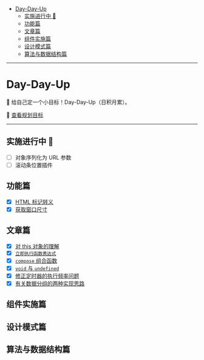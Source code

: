 <!-- TOC -->

- [Day-Day-Up](#day-day-up)
    - [实施进行中 🚧](#实施进行中-)
    - [功能篇](#功能篇)
    - [文章篇](#文章篇)
    - [组件实施篇](#组件实施篇)
    - [设计模式篇](#设计模式篇)
    - [算法与数据结构篇](#算法与数据结构篇)

<!-- /TOC -->

---

# Day-Day-Up

💪 给自己定一个小目标！Day-Day-Up（日积月累）。

🎯 [查看规划目标](./list.md)

---

## 实施进行中 🚧

- [ ] 对象序列化为 URL 参数
- [ ] 滚动条位置插件

## 功能篇
- [x] [HTML 标记转义](./Functional/htmlEscape.md)
- [x] [获取窗口尺寸](./Functional/getWindowSize.md)

## 文章篇

- [x] [对 this 对象的理解](./Article/对this对象的理解.md)
- [x] [`立即执行函数表达式`](./Article/immediately-invoked-function-expression.md)
- [x] [`compose` 组合函数](./Article/compose.md)
- [x] [`void` 与 `undefined`](./Article/void-and-undefined.md)
- [x] [修正定时器的执行频率问题](./Article/修正定时器的执行频率问题.md)
- [x] [有关数据分组的两种实现思路](./Article/有关数据分组的两种实现思路.md)

## 组件实施篇

## 设计模式篇

## 算法与数据结构篇
